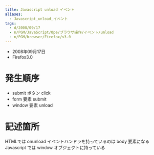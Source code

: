 ```yaml
---
title: Javascript unload イベント
aliases:
  - Javascript_unload_イベント
tags:
  - d/2008/09/17
  - n/PGM/JavaScript/Ope/ブラウザ操作/イベント/unload
  - n/PGM/browser/Firefox/v3.0
---
```


- 2008年09月17日
- Firefox3.0



発生順序
================================================================================

- submit ボタン click
- form 要素 submit
- window 要素 unload

記述箇所
================================================================================
HTMLでは onunload イベントハンドラを持っているのは body 要素になる
Javascript では window オブジェクトに持っている

